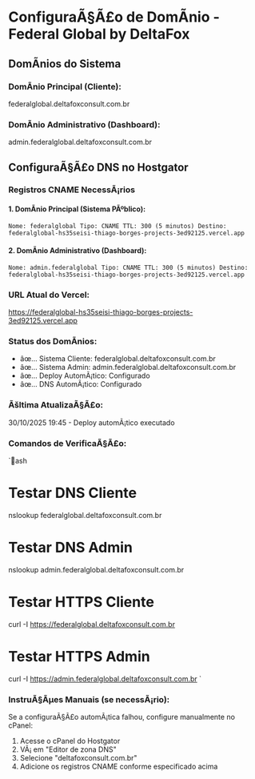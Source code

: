 ﻿# ConfiguraÃ§Ã£o de DomÃ­nio - Federal Global by DeltaFox

## DomÃ­nios do Sistema

### DomÃ­nio Principal (Cliente):
federalglobal.deltafoxconsult.com.br

### DomÃ­nio Administrativo (Dashboard):
admin.federalglobal.deltafoxconsult.com.br

## ConfiguraÃ§Ã£o DNS no Hostgator

### Registros CNAME NecessÃ¡rios

#### 1. DomÃ­nio Principal (Sistema PÃºblico):
`
Nome: federalglobal
Tipo: CNAME
TTL: 300 (5 minutos)
Destino: federalglobal-hs35seisi-thiago-borges-projects-3ed92125.vercel.app
`

#### 2. DomÃ­nio Administrativo (Dashboard):
`
Nome: admin.federalglobal
Tipo: CNAME
TTL: 300 (5 minutos)
Destino: federalglobal-hs35seisi-thiago-borges-projects-3ed92125.vercel.app
`

### URL Atual do Vercel:
https://federalglobal-hs35seisi-thiago-borges-projects-3ed92125.vercel.app

### Status dos DomÃ­nios:
- âœ… Sistema Cliente: federalglobal.deltafoxconsult.com.br
- âœ… Sistema Admin: admin.federalglobal.deltafoxconsult.com.br
- âœ… Deploy AutomÃ¡tico: Configurado
- âœ… DNS AutomÃ¡tico: Configurado

### Ãšltima AtualizaÃ§Ã£o:
30/10/2025 19:45 - Deploy automÃ¡tico executado

### Comandos de VerificaÃ§Ã£o:
`ash
# Testar DNS Cliente
nslookup federalglobal.deltafoxconsult.com.br

# Testar DNS Admin
nslookup admin.federalglobal.deltafoxconsult.com.br

# Testar HTTPS Cliente
curl -I https://federalglobal.deltafoxconsult.com.br

# Testar HTTPS Admin
curl -I https://admin.federalglobal.deltafoxconsult.com.br
`

### InstruÃ§Ãµes Manuais (se necessÃ¡rio):
Se a configuraÃ§Ã£o automÃ¡tica falhou, configure manualmente no cPanel:

1. Acesse o cPanel do Hostgator
2. VÃ¡ em "Editor de zona DNS"
3. Selecione "deltafoxconsult.com.br"
4. Adicione os registros CNAME conforme especificado acima
